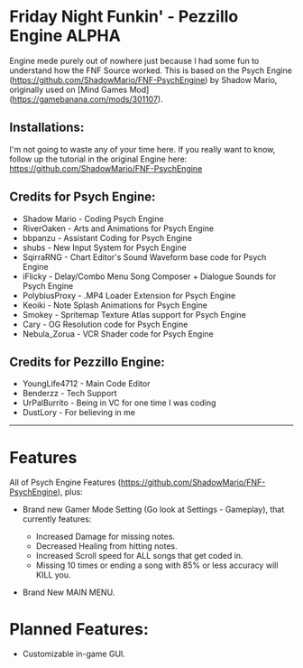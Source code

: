 # Friday Night Funkin' - Pezzillo Engine ALPHA
Engine mede purely out of nowhere just because I had some fun to understand how the FNF Source worked.
This is based on the Psych Engine (https://github.com/ShadowMario/FNF-PsychEngine) by Shadow Mario, originally used on [Mind Games Mod] (https://gamebanana.com/mods/301107).

## Installations:

I'm not going to waste any of your time here.
If you really want to know, follow up the tutorial in the original Engine here: https://github.com/ShadowMario/FNF-PsychEngine

## Credits for Psych Engine:

* Shadow Mario - Coding Psych Engine
* RiverOaken - Arts and Animations for Psych Engine
* bbpanzu - Assistant Coding for Psych Engine
* shubs - New Input System for Psych Engine
* SqirraRNG - Chart Editor's Sound Waveform base code for Psych Engine
* iFlicky - Delay/Combo Menu Song Composer + Dialogue Sounds for Psych Engine
* PolybiusProxy - .MP4 Loader Extension for Psych Engine
* Keoiki - Note Splash Animations for Psych Engine
* Smokey - Spritemap Texture Atlas support for Psych Engine
* Cary - OG Resolution code for Psych Engine 
* Nebula_Zorua - VCR Shader code for Psych Engine

## Credits for Pezzillo Engine:

* YoungLife4712 - Main Code Editor
* Benderzz - Tech Support
* UrPalBurrito - Being in VC for one time I was coding
* DustLory - For believing in me

_____________________________________

# Features

All of Psych Engine Features (https://github.com/ShadowMario/FNF-PsychEngine), plus:

* Brand new Gamer Mode Setting (Go look at Settings - Gameplay), that currently features:
  - Increased Damage for missing notes.
  - Decreased Healing from hitting notes.
  - Increased Scroll speed for ALL songs that get coded in.
  - Missing 10 times or ending a song with 85% or less accuracy will KILL you.
 
 * Brand New MAIN MENU.
 
# Planned Features:
  - Customizable in-game GUI.
